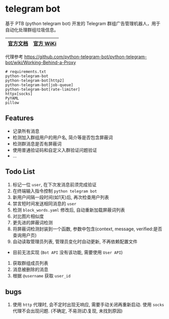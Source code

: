 # telegram bot
基于 PTB (python telegram bot) 开发的 Telegram 群组广告管理机器人，用于自动化处理群组垃圾信息。

[官方文档](https://docs.python-telegram-bot.org/en/stable/index.html) | [官方 WiKi](https://github.com/python-telegram-bot/python-telegram-bot/wiki/)
-|-

代理参考 https://github.com/python-telegram-bot/python-telegram-bot/wiki/Working-Behind-a-Proxy

```properties
# requirements.txt
python-telegram-bot
python-telegram-bot[http2]
python-telegram-bot[job-queue]
python-telegram-bot[rate-limiter]
httpx[socks]
PyYAML
pillow
```

## Features
- 记录所有消息
- 检测加入群组用户的用户名, 简介等是否包含屏蔽词
- 检测群消息是否有屏蔽词
- 使用普通验证码和自定义入群验证问题验证
- ...

## Todo List
1. 标记一位 `user`, 在下次发消息前须完成验证
1. 在终端输入指令控制 `python telegram bot`
1. 新用户间隔一段时间(如1天)后, 再次检查用户列表
1. 禁言短时间发送相同消息的 `user`
1. 检测 `block_words.yaml` 修改后, 自动重新加载屏蔽词列表
1. 对比图片相似度
1. 更先进的屏蔽词检测
1. 将屏蔽词检测封装到一个函数, 参数中包含(context, message, verified:是否查询用户页)
1. 自动读取管理员列表, 管理员变化时自动更新, 不再依赖配置文件

- 目前无法实现 (`Bot API` 没有该功能, 需要使用 `User API`)
1. 获取群组成员列表
1. 消息被删除的消息
1. 根据 `@username` 获取 `user_id`

## bugs
1. 使用 `http` 代理时, 会不定时出现无响应, 需要手动关闭再重新启动. 使用 `socks` 代理不会出现问题. (不确定, 不易测试\复现, 未找到原因)
